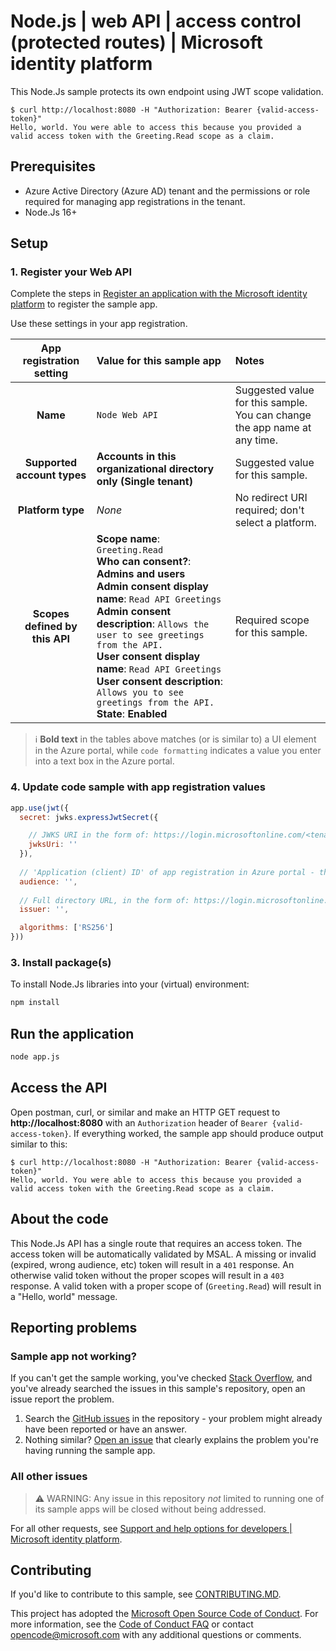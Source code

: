 <!-- Keeping yaml frontmatter commented out for now
---
# Metadata required by https://docs.microsoft.com/samples/browse/
# Metadata properties: https://review.docs.microsoft.com/help/contribute/samples/process/onboarding?branch=main#add-metadata-to-readme
languages:
- Node.Js
page_type: sample
name: "Node.Js API that protects its own endpoint"
description: "This Node.Js API protects its own endpoint using JWT scope validation."
products:
- azure
- azure-active-directory
urlFragment: ms-identity-docs-code-webapp-nodejs
---
-->

# Node.js | web API | access control (protected routes) | Microsoft identity platform

<!-- Build badges here
![Build passing.](https://img.shields.io/badge/build-passing-brightgreen.svg) ![Code coverage.](https://img.shields.io/badge/coverage-100%25-brightgreen.svg) ![License.](https://img.shields.io/badge/license-MIT-green.svg)
-->

This Node.Js sample protects its own endpoint using JWT scope validation.

```console
$ curl http://localhost:8080 -H "Authorization: Bearer {valid-access-token}"
Hello, world. You were able to access this because you provided a valid access token with the Greeting.Read scope as a claim.
```

<!-- TODO: Link to first tutorial in series when published. -->

## Prerequisites

- Azure Active Directory (Azure AD) tenant and the permissions or role required for managing app registrations in the tenant.
- Node.Js 16+

## Setup

### 1. Register your Web API

Complete the steps in [Register an application with the Microsoft identity platform](https://docs.microsoft.com/azure/active-directory/develop/quickstart-register-app) to register the sample app.

Use these settings in your app registration.

| App registration <br/> setting    | Value for this sample app                                                    | Notes                                                                                              |
|:---------------------------------:|:-----------------------------------------------------------------------------|:---------------------------------------------------------------------------------------------------|
| **Name**                          | `Node Web API`                                                               | Suggested value for this sample. <br/> You can change the app name at any time.                    |
| **Supported account types**    | **Accounts in this organizational directory only (Single tenant)**   | Suggested value for this sample.                                                 |
| **Platform type**              | _None_                                                               | No redirect URI required; don't select a platform.                               |
| **Scopes defined by this API** | **Scope name**: `Greeting.Read`<br/>**Who can consent?**: **Admins and users**<br/>**Admin consent display name**: `Read API Greetings`<br/>**Admin consent description**: `Allows the user to see greetings from the API.`<br/>**User consent display name**: `Read API Greetings`<br/>**User consent description**: `Allows you to see greetings from the API.`<br/>**State**: **Enabled** | Required scope for this sample. |


> :information_source: **Bold text** in the tables above matches (or is similar to) a UI element in the Azure portal, while `code formatting` indicates a value you enter into a text box in the Azure portal.
### 4. Update code sample with app registration values

```javascript
app.use(jwt({
  secret: jwks.expressJwtSecret({

    // JWKS URI in the form of: https://login.microsoftonline.com/<tenant>/discovery/v2.0/keys
    jwksUri: ''
  }),
  
  // 'Application (client) ID' of app registration in Azure portal - this value is a GUID
  audience: '',
  
  // Full directory URL, in the form of: https://login.microsoftonline.com/<tenant>/v2.0
  issuer: '',

  algorithms: ['RS256']
}))
```

### 3. Install package(s)

To install Node.Js libraries into your (virtual) environment:

```bash
npm install
```

## Run the application

```bash
node app.js
```

## Access the API

Open postman, curl, or similar and make an HTTP GET request to **http://localhost:8080** with an `Authorization` header of `Bearer {valid-access-token}`. If everything worked, the sample app should produce output similar to this:

```console
$ curl http://localhost:8080 -H "Authorization: Bearer {valid-access-token}"
Hello, world. You were able to access this because you provided a valid access token with the Greeting.Read scope as a claim.
```



## About the code

This Node.Js API has a single route that requires an access token. The access token will be automatically validated by MSAL. A missing or invalid (expired, wrong audience, etc) token will result in a `401` response. An otherwise valid token without the proper scopes will result in a `403` response. A valid token with a proper scope of (`Greeting.Read`) will result in a "Hello, world" message.

## Reporting problems

### Sample app not working?

If you can't get the sample working, you've checked [Stack Overflow](http://stackoverflow.com/questions/tagged/msal), and you've already searched the issues in this sample's repository, open an issue report the problem.

1. Search the [GitHub issues](../../issues) in the repository - your problem might already have been reported or have an answer.
1. Nothing similar? [Open an issue](../../issues/new) that clearly explains the problem you're having running the sample app.

### All other issues

> :warning: WARNING: Any issue in this repository _not_ limited to running one of its sample apps will be closed without being addressed.

For all other requests, see [Support and help options for developers | Microsoft identity platform](https://docs.microsoft.com/azure/active-directory/develop/developer-support-help-options).

## Contributing

If you'd like to contribute to this sample, see [CONTRIBUTING.MD](/CONTRIBUTING.md).

This project has adopted the [Microsoft Open Source Code of Conduct](https://opensource.microsoft.com/codeofconduct/). For more information, see the [Code of Conduct FAQ](https://opensource.microsoft.com/codeofconduct/faq/) or contact [opencode@microsoft.com](mailto:opencode@microsoft.com) with any additional questions or comments.
